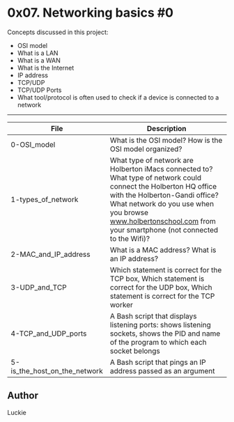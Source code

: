 # 0x07. Networking basics #0

Concepts discussed in this project:
- OSI model
- What is a LAN
- What is a WAN
- What is the Internet
- IP address
- TCP/UDP
- TCP/UDP Ports
- What tool/protocol is often used to check if a device is connected to a network

---
File | Description
---|---
0-OSI_model | What is the OSI model? How is the OSI model organized?
1-types_of_network | What type of network are Holberton iMacs connected to? What type of network could connect the Holberton HQ office with the Holberton-Gandi office? What network do you use when you browse www.holbertonschool.com from your smartphone (not connected to the Wifi)?
2-MAC_and_IP_address | What is a MAC address? What is an IP address?
3-UDP_and_TCP | Which statement is correct for the TCP box, Which statement is correct for the UDP box, Which statement is correct for the TCP worker
4-TCP_and_UDP_ports | A Bash script that displays listening ports: shows listening sockets, shows the PID and name of the program to which each socket belongs
5-is_the_host_on_the_network | A Bash script that pings an IP address passed as an argument

## Author
Luckie
